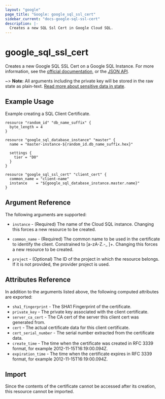 ```yaml
---
layout: "google"
page_title: "Google: google_sql_ssl_cert"
sidebar_current: "docs-google-sql-ssl-cert"
description: |-
  Creates a new SQL Ssl Cert in Google Cloud SQL.
---
```


# google\_sql\_ssl\_cert

Creates a new Google SQL SSL Cert on a Google SQL Instance. For more information, see the [official documentation](https://cloud.google.com/sql/), or the [JSON API](https://cloud.google.com/sql/docs/mysql/admin-api/v1beta4/sslCerts).

~> **Note:** All arguments including the private key will be stored in the raw state as plain-text.
[Read more about sensitive data in state](/docs/state/sensitive-data.html).

## Example Usage

Example creating a SQL Client Certificate.

```hcl
resource "random_id" "db_name_suffix" {
  byte_length = 4
}

resource "google_sql_database_instance" "master" {
  name = "master-instance-${random_id.db_name_suffix.hex}"

  settings {
    tier = "D0"
  }
}

resource "google_sql_ssl_cert" "client_cert" {
  common_name = "client-name"
  instance    = "${google_sql_database_instance.master.name}"
}
```

## Argument Reference

The following arguments are supported:

* `instance` - (Required) The name of the Cloud SQL instance. Changing this
    forces a new resource to be created.

* `common_name` - (Required) The common name to be used in the certificate to identify the
    client. Constrained to [a-zA-Z.-_ ]+. Changing this forces a new resource to be created.

* `project` - (Optional) The ID of the project in which the resource belongs. If it
    is not provided, the provider project is used.


## Attributes Reference

In addition to the arguments listed above, the following computed attributes are
exported:

* `sha1_fingerprint` - The SHA1 Fingerprint of the certificate.
* `private_key` - The private key associated with the client certificate.
* `server_ca_cert` - The CA cert of the server this client cert was generated from.
* `cert` - The actual certificate data for this client certificate.
* `cert_serial_number` - The serial number extracted from the certificate data.
* `create_time` - The time when the certificate was created in RFC 3339 format,
    for example 2012-11-15T16:19:00.094Z.
* `expiration_time` - The time when the certificate expires in RFC 3339 format,
    for example 2012-11-15T16:19:00.094Z.

## Import

Since the contents of the certificate cannot be accessed after its creation, this resource cannot be imported.
